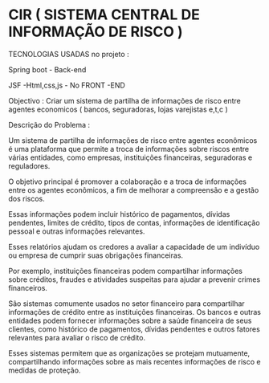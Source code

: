 # CIR ( SISTEMA CENTRAL DE INFORMAÇÃO DE RISCO )


TECNOLOGIAS USADAS no projeto :

Spring boot - Back-end  


JSF -Html,css,js - No  FRONT -END


Objectivo : Criar um sistema de partilha de informações de risco entre agentes economicos ( bancos, seguradoras, lojas varejistas e,t,c )


Descrição do Problema : 

Um sistema de partilha de informações de risco entre agentes econômicos é uma plataforma que permite a troca de informações sobre riscos entre várias entidades, como empresas, instituições financeiras, seguradoras e reguladores.

O objetivo principal é promover a colaboração e a troca de informações entre os agentes econômicos, a fim de melhorar a compreensão e a gestão dos riscos. 

Essas informações podem incluir histórico de pagamentos, dívidas pendentes, limites de crédito, tipos de contas, informações de identificação pessoal e outras informações relevantes. 

Esses relatórios ajudam os credores a avaliar a capacidade de um indivíduo ou empresa de cumprir suas obrigações financeiras.

Por exemplo, instituições financeiras podem compartilhar informações sobre créditos, fraudes e atividades suspeitas para ajudar a prevenir crimes financeiros. 

São sistemas comumente usados no setor financeiro para compartilhar informações de crédito entre as instituições financeiras. Os bancos e outras entidades podem fornecer informações sobre a saúde financeira de seus clientes, como histórico de pagamentos, dívidas pendentes e outros fatores relevantes para avaliar o risco de crédito.  

Esses sistemas permitem que as organizações se protejam mutuamente, compartilhando informações sobre as mais recentes informações de risco  e medidas de proteção.



